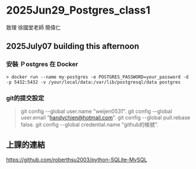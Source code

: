 # 2025Jun29_Postgres_class1
致理 徐國堂老師 
        簡偉仁

## 2025July07 building this afternoon
### 安裝 Ｐostgres 在 Docker 
    > docker run --name my-postgres -e POSTGRES_PASSWORD=your_password -d -p 5432:5432 -v /your/local/data:/var/lib/postgresql/data postgres
    
### git的提交設定
> git config --global user.name "weijen0531". 
> git config --global user.email "handychien@hotmail.com". 
> git config --global pull.rebase false. 
> git config --global credential.name "github的帳號". 

## 上課的連結
https://github.com/roberthsu2003/python-SQLite-MySQL